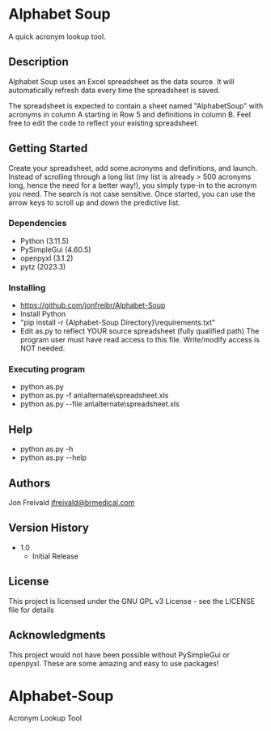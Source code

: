 # Alphabet Soup

A quick acronym lookup tool. 

## Description

Alphabet Soup uses an Excel spreadsheet as the data source. It will automatically
refresh data every time the spreadsheet is saved.

The spreadsheet is expected to contain a sheet named "AlphabetSoup" with acronyms 
in column A starting in Row 5 and definitions in column B. Feel free to edit the
code to reflect your existing spreadsheet.

## Getting Started

Create your spreadsheet, add some acronyms and definitions, and launch. Instead of
scrolling through a long list (my list is already > 500 acronyms long, hence the need
for a better way!), you simply type-in to the acronym you need. The search is not
case sensitive. Once started, you can use the arrow keys to scroll up and down the
predictive list.

### Dependencies

* Python (3.11.5)
* PySimpleGui (4.60.5)
* openpyxl (3.1.2)
* pytz (2023.3)

### Installing

* https://github.com/jonfreibr/Alphabet-Soup
* Install Python
* "pip install -r {Alphabet-Soup Directory}\requirements.txt"
* Edit as.py to reflect YOUR source spreadsheet (fully qualified path)
    The program user must have read access to this file. Write/modify
    access is NOT needed.

### Executing program

* python as.py
* python as.py -f an\alternate\spreadsheet.xls
* python as.py --file an\alternate\spreadsheet.xls

## Help

* python as.py -h
* python as.py --help

## Authors

Jon Freivald
jfreivald@brmedical.com

## Version History

* 1.0
    * Initial Release

## License

This project is licensed under the GNU GPL v3 License - see the LICENSE file for details

## Acknowledgments

This project would not have been possible without PySimpleGui or openpyxl. These are some
amazing and easy to use packages!

# Alphabet-Soup
 Acronym Lookup Tool
